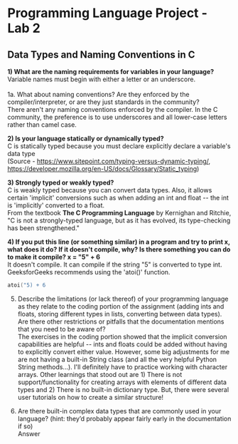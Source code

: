 # Programming Language Project - Lab 2

## Data Types and Naming Conventions in C

**1) What are the naming requirements for variables in your language?**
<br> Variable names must begin with either a letter or an underscore.
<br><br>1a. What about naming conventions? Are they enforced by the compiler/interpreter, or are they just standards in the community?
<br> There aren't any naming conventions enforced by the compiler. In the C community, the preference is to use underscores and all lower-case letters rather than camel case.

**2) Is your language statically or dynamically typed?**
<br> C is statically typed because you must declare explicitly declare a variable's data type 
<br>(Source - https://www.sitepoint.com/typing-versus-dynamic-typing/, https://developer.mozilla.org/en-US/docs/Glossary/Static_typing)

**3) Strongly typed or weakly typed?**
<br> C is weakly typed because you can convert data types. Also, it allows certain 'implicit' conversions such as when adding an int and float -- the int is 'implicitly' converted to a float. 
<br>From the textbook **The C Programming Language** by Kernighan and Ritchie, "C is not a strongly-typed language, but as it has evolved, its type-checking has been strengthened."

**4) If you put this line (or something similar) in a program and try to print x, what does it do? If it doesn't compile, why? Is there something you can do to make it compile? x = "5" + 6**
<br> It doesn't compile. It can compile if the string "5" is converted to type int. GeeksforGeeks recommends using the 'atoi()' function.
 ```c
 atoi("5) + 6
 ```

5) Describe the limitations (or lack thereof) of your programming language as they relate to the coding portion of the assignment (adding ints and floats, storing different types in lists, converting between data types). Are there other restrictions or pitfalls that the documentation mentions that you need to be aware of?
<br> The exercises in the coding portion showed that the implicit conversion capabilities are helpful -- ints and floats could be added without having to explicitly convert either value. However, some big adjustments for me are not having a built-in String class (and all the very helpful Python String methods...). I'll definitely have to practice working with character arrays. Other learnings that stood out are 1) There is not support/functionality for creating arrays with elements of different data types and 2) There is no built-in dictionary type. But, there were several user tutorials on how to create a similar structure! 

6) Are there built-in complex data types that are commonly used in your language? (hint: they’d probably appear fairly early in the documentation if so) 
<br> Answer